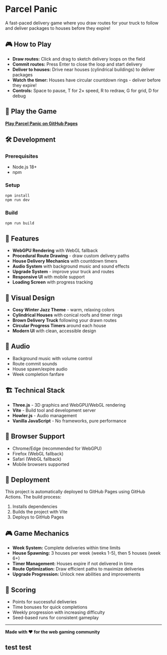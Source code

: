 # Parcel Panic

A fast-paced delivery game where you draw routes for your truck to follow and deliver packages to houses before they expire!

## 🎮 How to Play

- **Draw routes:** Click and drag to sketch delivery loops on the field
- **Commit routes:** Press Enter to close the loop and start delivery
- **Deliver to houses:** Drive near houses (cylindrical buildings) to deliver packages
- **Watch the timer:** Houses have circular countdown rings - deliver before they expire!
- **Controls:** Space to pause, T for 2× speed, R to redraw, G for grid, D for debug

## 🚀 Play the Game

[**Play Parcel Panic on GitHub Pages**](https://cipheratlas.github.io/parcel-panic/)

## 🛠️ Development

### Prerequisites
- Node.js 18+
- npm

### Setup
```bash
npm install
npm run dev
```

### Build
```bash
npm run build
```

## 🎯 Features

- **WebGPU Rendering** with WebGL fallback
- **Procedural Route Drawing** - draw custom delivery paths
- **House Delivery Mechanics** with countdown timers
- **Audio System** with background music and sound effects
- **Upgrade System** - improve your truck and routes
- **Responsive UI** with mobile support
- **Loading Screen** with progress tracking

## 🎨 Visual Design

- **Cosy Winter Jazz Theme** - warm, relaxing colors
- **Cylindrical Houses** with conical roofs and timer rings
- **Brown Delivery Truck** following your drawn routes
- **Circular Progress Timers** around each house
- **Modern UI** with clean, accessible design

## 🎵 Audio

- Background music with volume control
- Route commit sounds
- House spawn/expire audio
- Week completion fanfare

## 🏗️ Technical Stack

- **Three.js** - 3D graphics and WebGPU/WebGL rendering
- **Vite** - Build tool and development server
- **Howler.js** - Audio management
- **Vanilla JavaScript** - No frameworks, pure performance

## 📱 Browser Support

- Chrome/Edge (recommended for WebGPU)
- Firefox (WebGL fallback)
- Safari (WebGL fallback)
- Mobile browsers supported

## 🚀 Deployment

This project is automatically deployed to GitHub Pages using GitHub Actions. The build process:

1. Installs dependencies
2. Builds the project with Vite
3. Deploys to GitHub Pages

## 🎮 Game Mechanics

- **Week System:** Complete deliveries within time limits
- **House Spawning:** 3 houses per week (weeks 1-5), then 5 houses (week 6+)
- **Timer Management:** Houses expire if not delivered in time
- **Route Optimization:** Draw efficient paths to maximize deliveries
- **Upgrade Progression:** Unlock new abilities and improvements

## 🎯 Scoring

- Points for successful deliveries
- Time bonuses for quick completions
- Weekly progression with increasing difficulty
- Seed-based runs for consistent gameplay

---

**Made with ❤️ for the web gaming community**

## test test